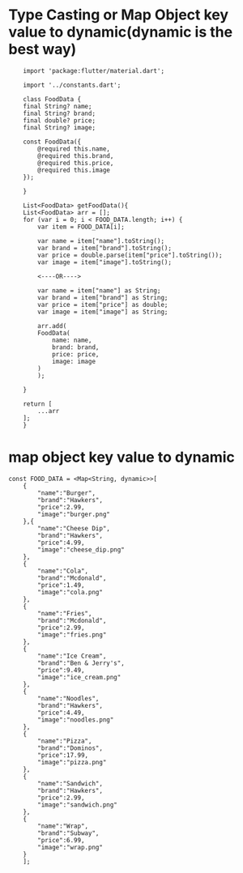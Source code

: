 # Type Casting or Map Object key value to dynamic(dynamic is the best way)

        import 'package:flutter/material.dart';

        import '../constants.dart';

        class FoodData {
        final String? name;
        final String? brand;
        final double? price;
        final String? image;

        const FoodData({
            @required this.name,
            @required this.brand,
            @required this.price,
            @required this.image
        });

        }

        List<FoodData> getFoodData(){
        List<FoodData> arr = [];
        for (var i = 0; i < FOOD_DATA.length; i++) {
            var item = FOOD_DATA[i];

            var name = item["name"].toString();
            var brand = item["brand"].toString();
            var price = double.parse(item["price"].toString());
            var image = item["image"].toString();
            
            <----OR---->

            var name = item["name"] as String;
            var brand = item["brand"] as String;
            var price = item["price"] as double;
            var image = item["image"] as String;

            arr.add(
            FoodData(
                name: name,
                brand: brand,
                price: price,
                image: image
            )
            );

        }

        return [
            ...arr
        ];
        }

# map object key value to dynamic

    const FOOD_DATA = <Map<String, dynamic>>[
        {
            "name":"Burger",
            "brand":"Hawkers",
            "price":2.99,
            "image":"burger.png"
        },{
            "name":"Cheese Dip",
            "brand":"Hawkers",
            "price":4.99,
            "image":"cheese_dip.png"
        },
        {
            "name":"Cola",
            "brand":"Mcdonald",
            "price":1.49,
            "image":"cola.png"
        },
        {
            "name":"Fries",
            "brand":"Mcdonald",
            "price":2.99,
            "image":"fries.png"
        },
        {
            "name":"Ice Cream",
            "brand":"Ben & Jerry's",
            "price":9.49,
            "image":"ice_cream.png"
        },
        {
            "name":"Noodles",
            "brand":"Hawkers",
            "price":4.49,
            "image":"noodles.png"
        },
        {
            "name":"Pizza",
            "brand":"Dominos",
            "price":17.99,
            "image":"pizza.png"
        },
        {
            "name":"Sandwich",
            "brand":"Hawkers",
            "price":2.99,
            "image":"sandwich.png"
        },
        {
            "name":"Wrap",
            "brand":"Subway",
            "price":6.99,
            "image":"wrap.png"
        }
        ];